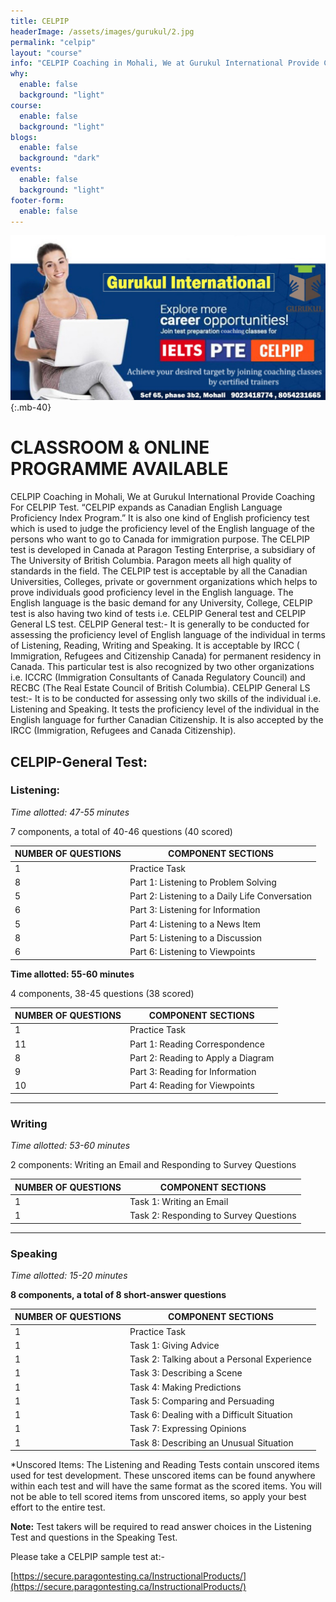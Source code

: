 ```yaml
---
title: CELPIP
headerImage: /assets/images/gurukul/2.jpg
permalink: "celpip"
layout: "course"
info: "CELPIP Coaching in Mohali, We at Gurukul International Provide Coaching For CELPIP Test. “CELPIP  expands as Canadian English Language Proficiency Index Program.” It is also one kind of English proficiency test which is used to judge the proficiency level of the English language of the persons who want to go to Canada for immigration purpose. The CELPIP test is developed in Canada at Paragon Testing Enterprise, a subsidiary of The University of British Columbia."
why:
  enable: false
  background: "light"
course:
  enable: false
  background: "light"
blogs:
  enable: false
  background: "dark"
events:
  enable: false
  background: "light"
footer-form:
  enable: false
---
```


![CELPIP)](assets/images/gurukul/7.jpg)
{:.mb-40}

# CLASSROOM & ONLINE PROGRAMME AVAILABLE

CELPIP Coaching in Mohali, We at Gurukul International Provide Coaching For CELPIP Test. “CELPIP  expands as Canadian English Language Proficiency Index Program.” It is also one kind of English proficiency test which is used to judge the proficiency level of the English language of the persons who want to go to Canada for immigration purpose. The CELPIP test is developed in Canada at Paragon Testing Enterprise, a subsidiary of The University of British Columbia. Paragon meets all high quality of standards in the field. The CELPIP test is acceptable by all the Canadian Universities, Colleges, private or government organizations which helps to prove individuals good proficiency level in the English language. The English language is the basic demand for any University, College, CELPIP test is also having two kind of tests i.e. CELPIP General test and CELPIP General LS test.  CELPIP General test:- It is generally to be conducted for assessing the proficiency level of English language of the individual in terms of Listening, Reading, Writing and Speaking. It is acceptable by IRCC ( Immigration, Refugees and Citizenship Canada) for permanent residency in Canada. This particular test is also recognized by two other organizations i.e. ICCRC (Immigration Consultants of Canada Regulatory Council) and RECBC (The Real Estate Council of British Columbia).  CELPIP General LS test:- It is to be conducted for assessing only two skills of the individual i.e. Listening and Speaking. It tests the proficiency level of the individual in the English language for further Canadian Citizenship. It is also accepted by the IRCC (Immigration, Refugees and Canada Citizenship).

## CELPIP-General Test:


### Listening:

*Time allotted: 47-55 minutes*

7 components, a total of 40-46 questions (40 scored)


|NUMBER OF QUESTIONS|COMPONENT SECTIONS|
|----------|-------------|
| 1 |Practice Task |
| 8 | Part 1: Listening to Problem Solving    |
| 5 | Part 2: Listening to a Daily Life Conversation |
| 6 | Part 3: Listening for Information |
| 5 | Part 4: Listening to a News Item |
| 8 | Part 5: Listening to a Discussion |
| 6 | Part 6: Listening to Viewpoints |


**Time allotted: 55-60 minutes**

4 components, 38-45 questions (38 scored)


| NUMBER OF QUESTIONS   |      COMPONENT SECTIONS      |
|----------|-------------|
| 1  |  Practice Task  |
| 11 |  Part 1: Reading Correspondence   |
| 8 | Part 2: Reading to Apply a Diagram |
| 9 | Part 3: Reading for Information |
| 10 | Part 4: Reading for Viewpoints |

<hr/>

### Writing

*Time allotted: 53-60 minutes*

2 components: Writing an Email and Responding to Survey Questions


| NUMBER OF QUESTIONS   |      COMPONENT SECTIONS      |
|----------|-------------|
| 1  |  Task 1: Writing an Email  |
| 1 | Task 2: Responding to Survey Questions   |

<hr/>

### Speaking

*Time allotted: 15-20 minutes*

**8 components, a total of 8 short-answer questions**

|NUMBER OF QUESTIONS|COMPONENT SECTIONS|
|----------|-------------|
| 1 |Practice Task |
| 1 | Task 1: Giving Advice   |
| 1 | Task 2: Talking about a Personal Experience |
| 1 | Task 3: Describing a Scene |
| 1 | Task 4: Making Predictions |
| 1 | Task 5: Comparing and Persuading |
| 1 | Task 6: Dealing with a Difficult Situation |
| 1 | Task 7: Expressing Opinions |
| 1 | Task 8: Describing an Unusual Situation |

*Unscored Items: The Listening and Reading Tests contain unscored items used for test development. These unscored items can be found anywhere within each test and will have the same format as the scored items. You will not be able to tell scored items from unscored items, so apply your best effort to the entire test.

**Note:** Test takers will be required to read answer choices in the Listening Test and questions in the Speaking Test.

Please take a CELPIP sample test at:-

[https://secure.paragontesting.ca/InstructionalProducts/](https://secure.paragontesting.ca/InstructionalProducts/)

